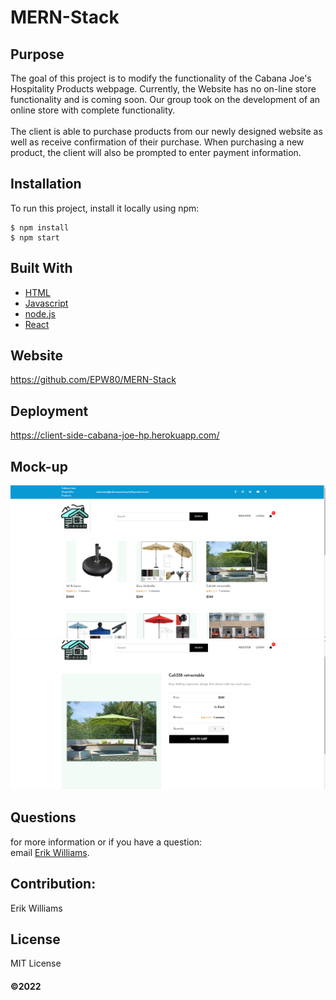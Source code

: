 # MERN-Stack

## Purpose

The goal of this project is to modify the functionality of the Cabana Joe's Hospitality Products webpage. Currently, the Website has no on-line store functionality and is coming soon. Our group took on the development of an online store with complete functionality.
<br />
<br />
The client is able to purchase products from our newly designed website as well as receive confirmation of their purchase. When purchasing a new product, the client will also be prompted to enter payment information. 

## Installation

To run this project, install it locally using npm:

```
$ npm install
$ npm start
```

## Built With

- [HTML](https://developer.mozilla.org/en-US/docs/Learn/Getting_started_with_the_web/HTML_basics)
- [Javascript](https://www.javascript.com/)
- [node.js](https://nodejs.org/en/)
- [React](https://reactjs.org/)

## Website

https://github.com/EPW80/MERN-Stack

## Deployment

https://client-side-cabana-joe-hp.herokuapp.com/

## Mock-up

![CJHP:Erik Williams](./Frontend-with-backend/public/images/cjhp.png)
![CJHP:Erik Williams](./Frontend-with-backend/public/images/cjhp2.png)



## Questions

for more information or if you have a question:
<br>
email [Erik Williams](erikparrawilliams@gmail.com).


## Contribution:

Erik Williams

## License

MIT License

#### ©️2022
